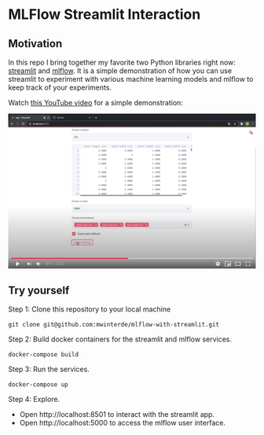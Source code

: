 # MLFlow Streamlit Interaction

## Motivation

In this repo I bring together my favorite two Python libraries right now: 
[streamlit](https://github.com/streamlit) and [mlflow](https://github.com/mlflow). 
It is a simple demonstration of how you can use streamlit to experiment 
with various machine learning models and mlflow to keep track of your
experiments. 

Watch [this YouTube video](https://youtu.be/2wEbOmsV028) for a simple
demonstration:

[![](demo.png)](https://youtu.be/2wEbOmsV028)

## Try yourself

Step 1: Clone this repository to your local machine
```
git clone git@github.com:mwinterde/mlflow-with-streamlit.git
```

Step 2: Build docker containers for the streamlit and mlflow services.
```
docker-compose build
```

Step 3: Run the services.
```
docker-compose up
```

Step 4: Explore.
* Open http://localhost:8501 to interact with the streamlit app.
* Open http://localhost:5000 to access the mlflow user interface.
